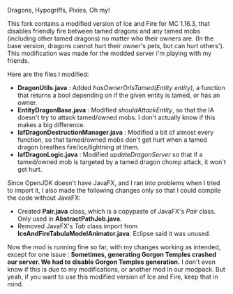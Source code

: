 Dragons, Hypogriffs, Pixies, Oh my!

This fork contains a modified version of Ice and Fire for MC 1.16.3, that disables friendly fire between tamed dragons and any tamed mobs (including other tamed dragons) no matter who their owners are. (In the base version, dragons cannot hurt their owner's pets, but can hurt others'). This modification was made for the modded server i'm playing with my friends.

Here are the files I modified:
- **DragonUtils.java** : Added *hasOwnerOrIsTamed(Entity entity)*, a function that returns a bool depending on if the given entity is tamed, or has an owner.
- **EntityDragonBase.java** : Modified *shouldAttackEntity*, so that the IA doesn't try to attack tamed/owned mobs. I don't actually know if this makes a big difference.
- **IafDragonDestructionManager.java** : Modified a bit of almost every function, so that tamed/owned mobs don't get hurt when a tamed dragon breathes fire/ice/lightning at them.
- **IafDragonLogic.java** : Modified *updateDragonServer* so that if a tamed/owned mob is targeted by a tamed dragon chomp attack, it won't get hurt.

Since OpenJDK doesn't have JavaFX, and I ran into problems when I tried to import it, I also made the following changes only so that I could compile the code without JavaFX:
- Created **Pair.java** class, which is a copypaste of JavaFX's *Pair* class. Only used in **AbstractPathJob.java**.
- Removed JavaFX's *Tab* class import from **IceAndFireTabulaModelAnimator.java**. Eclipse said it was unused.

Now the mod is running fine so far, with my changes working as intended, except for one issue : **Sometimes, generating Gorgon Temples crashed our server. We had to disable Gorgon Temples generation.** I don't even know if this is due to my modifications, or another mod in our modpack. But yeah, if you want to use this modified version of Ice and Fire, keep that in mind.

